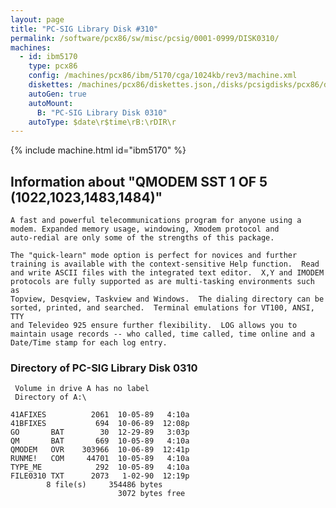 ```yaml
---
layout: page
title: "PC-SIG Library Disk #310"
permalink: /software/pcx86/sw/misc/pcsig/0001-0999/DISK0310/
machines:
  - id: ibm5170
    type: pcx86
    config: /machines/pcx86/ibm/5170/cga/1024kb/rev3/machine.xml
    diskettes: /machines/pcx86/diskettes.json,/disks/pcsigdisks/pcx86/diskettes.json
    autoGen: true
    autoMount:
      B: "PC-SIG Library Disk 0310"
    autoType: $date\r$time\rB:\rDIR\r
---
```


{% include machine.html id="ibm5170" %}

## Information about "QMODEM SST 1 OF 5 (1022,1023,1483,1484)"

    A fast and powerful telecommunications program for anyone using a
    modem. Expanded memory usage, windowing, Xmodem protocol and
    auto-redial are only some of the strengths of this package.
    
    The "quick-learn" mode option is perfect for novices and further
    training is available with the context-sensitive Help function.  Read
    and write ASCII files with the integrated text editor.  X,Y and IMODEM
    protocols are fully supported as are multi-tasking environments such as
    Topview, Desqview, Taskview and Windows.  The dialing directory can be
    sorted, printed, and searched.  Terminal emulations for VT100, ANSI, TTY
    and Televideo 925 ensure further flexibility.  LOG allows you to
    maintain usage records -- who called, time called, time online and a
    Date/Time stamp for each log entry.

### Directory of PC-SIG Library Disk 0310

     Volume in drive A has no label
     Directory of A:\

    41AFIXES          2061  10-05-89   4:10a
    41BFIXES           694  10-06-89  12:08p
    GO       BAT        30  12-29-89   3:03p
    QM       BAT       669  10-05-89   4:10a
    QMODEM   OVR    303966  10-06-89  12:41p
    RUNME!   COM     44701  10-05-89   4:10a
    TYPE_ME            292  10-05-89   4:10a
    FILE0310 TXT      2073   1-02-90  12:19p
            8 file(s)     354486 bytes
                            3072 bytes free
